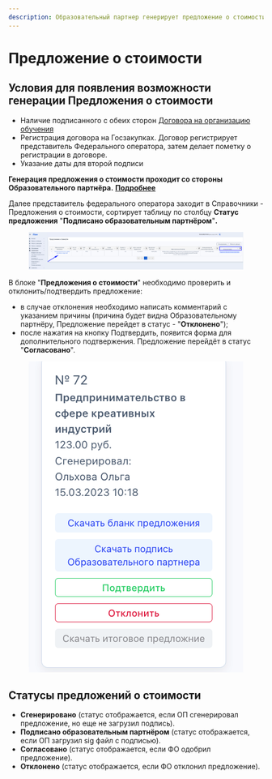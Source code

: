 ```yaml
---
description: Образовательный партнер генерирует предложение о стоимости
---
```


# Предложение о стоимости

## Условия для появления возможности генерации Предложения о стоимости

* Наличие подписанного с обеих сторон [Договора на организацию обучения](dogovor-na-organizaciyu-obucheniya/)
* Регистрация договора на Госзакупках. Договор регистрирует представитель Федерального оператора, затем делает пометку о регистрации в договоре.
* Указание даты для второй подписи

**Генерация предложения о стоимости проходит со стороны Образовательного партнёра.** [**Подробнее**](https://app.gitbook.com/s/3Jd9LBiDyrDV2OO6pK6j/spravochniki/predlozhenie-o-stoimosti-dlya-programmy)

Далее представитель федерального оператора заходит в  Справочники - Предложения о стоимости, сортирует таблицу по столбцу **Статус предложения** "**Подписано образовательным партнёром**"**.**&#x20;

<figure><img src="../.gitbook/assets/image (41).png" alt=""><figcaption></figcaption></figure>

В блоке "**Предложения о стоимости**" необходимо проверить и отклонить/подтвердить предложение:

* в случае отклонения необходимо написать комментарий с указанием причины (причина будет видна Образовательному партнёру, Предложение перейдет в статус - "**Отклонено**");
* после нажатия на кнопку Подтвердить, появится форма для дополнительного подтвержения.  Предложение перейдёт в статус "**Согласовано**".

<figure><img src="../.gitbook/assets/image (42).png" alt=""><figcaption></figcaption></figure>

## Статусы предложений о стоимости

* **Сгенерировано** (статус отображается, если ОП сгенерировал предложение, но еще не загрузил подпись).
* **Подписано образовательным партнёром** (статус отображается, если ОП загрузил sig файл с подписью).
* **Согласовано** (статус отображается, если ФО одобрил предложение).
* **Отклонено** (статус отображается, если ФО отклонил предложение).
